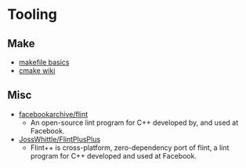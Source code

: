 # Tooling

## Make
- [makefile basics](https://gist.github.com/isaacs/62a2d1825d04437c6f08)
- [cmake wiki](https://gitlab.kitware.com/cmake/community/wikis/home)

## Misc
- [facebookarchive/flint](https://github.com/facebookarchive/flint)
  - An open-source lint program for C++ developed by, and used at Facebook.
- [JossWhittle/FlintPlusPlus](https://github.com/JossWhittle/FlintPlusPlus)
  - Flint++ is cross-platform, zero-dependency port of flint, a lint program for C++ developed and used at Facebook.
